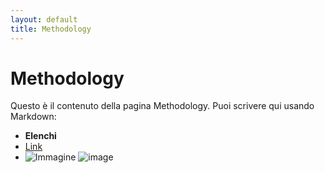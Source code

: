 ```yaml
---
layout: default
title: Methodology  
---
```


# Methodology 

Questo è il contenuto della pagina Methodology. Puoi scrivere qui usando Markdown:

- **Elenchi**
- [Link](https://esempio.com)
- ![Immagine](image.png)
![image](https://github.com/user-attachments/assets/52f00910-ca72-47e0-b3d3-9014d5833ccd)
